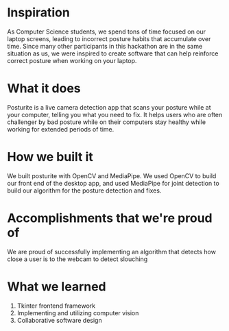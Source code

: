 # Inspiration
As Computer Science students, we spend tons of time focused on our laptop screens, leading to incorrect posture habits that accumulate over time. Since many other participants in this hackathon are in the same situation as us, we were inspired to create software that can help reinforce correct posture when working on your laptop.

# What it does
Posturite is a live camera detection app that scans your posture while at your computer, telling you what you need to fix. It helps users who are often challenger by bad posture while on their computers stay healthy while working for extended periods of time.

# How we built it
We built posturite with OpenCV and MediaPipe. We used OpenCV to build our front end of the desktop app, and used MediaPipe for joint detection to build our algorithm for the posture detection and fixes.

# Accomplishments that we're proud of
We are proud of successfully implementing an algorithm that detects how close a user is to the webcam to detect slouching

# What we learned
1. Tkinter frontend framework
2. Implementing and utilizing computer vision
4. Collaborative software design

